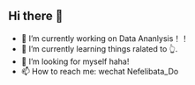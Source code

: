 ## Hi there 👋

- 🔭 I’m currently working on Data Ananlysis！！
- 🌱 I’m currently learning things ralated to 👆.
- 🤔 I’m looking for myself haha!
- 📫 How to reach me: wechat Nefelibata_Do

